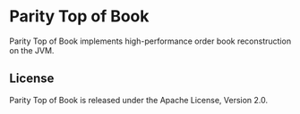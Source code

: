 Parity Top of Book
==================

Parity Top of Book implements high-performance order book reconstruction on the
JVM.


License
-------

Parity Top of Book is released under the Apache License, Version 2.0.
